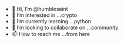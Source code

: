 - 👋 Hi, I’m @humblesaint
- 👀 I’m interested in ...crypto
- 🌱 I’m currently learning ...python 
- 💞️ I’m looking to collaborate on ...community 
- 📫 How to reach me ...from here

<!---
humblesaint/humblesaint is a ✨ special ✨ repository because its `README.md` (this file) appears on your GitHub profile.
You can click the Preview link to take a look at your changes.
--->
